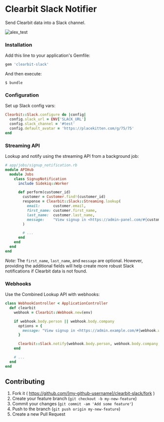 # Clearbit Slack Notifier

Send Clearbit data into a Slack channel.

![alex_test](https://cloud.githubusercontent.com/assets/739782/8149387/3f89cd68-1276-11e5-863c-5529237bfe6c.png)

### Installation

Add this line to your application's Gemfile:

```ruby
gem 'clearbit-slack'
```

And then execute:

    $ bundle

### Configuration

Set up Slack config vars:

```ruby
Clearbit::Slack.configure do |config|
  config.slack_url = ENV['SLACK_URL']
  config.slack_channel = '#test'
  config.default_avatar = 'https://placekitten.com/g/75/75'
end
```

### Streaming API

Lookup and notify using the streaming API from a background job:

```ruby
# app/jobs/signup_notification.rb
module APIHub
  module Jobs
    class SignupNotification
      include Sidekiq::Worker

      def perform(customer_id)
        customer = Customer.find!(customer_id)
        response = Clearbit::Slack::Streaming.lookup(
          email:      customer.email,
          first_name: customer.first_name,
          last_name:  customer.last_name,
          message:    "View signup in <https://admin-panel.com/#{customer.token}|Admin Panel>"
        )

        # ...
      end
    end
  end
end
```

_Note:_ The `first_name`, `last_name`, and `message` are optional. However, providing the additional fields will help create more robust Slack notifications if Clearbit data is not found.

### Webhooks

Use the Combined Lookup API with webhooks:

```ruby
class WebhookController < ApplicationController
  def clearbit
    webhook = Clearbit::Webhook.new(env)

    if webhook.body.person || webhook.body.company
      options = {
        message: "View signup in <https://admin.example.com/#{webhook.webhook_id}|Admin Panel>"
      }

      Clearbit::Slack.notify(webhook.body.person, webhook.body.company, options)
    end

    # ...
  end
end
```

## Contributing

1. Fork it ( https://github.com/[my-github-username]/clearbit-slack/fork )
2. Create your feature branch (`git checkout -b my-new-feature`)
3. Commit your changes (`git commit -am 'Add some feature'`)
4. Push to the branch (`git push origin my-new-feature`)
5. Create a new Pull Request
